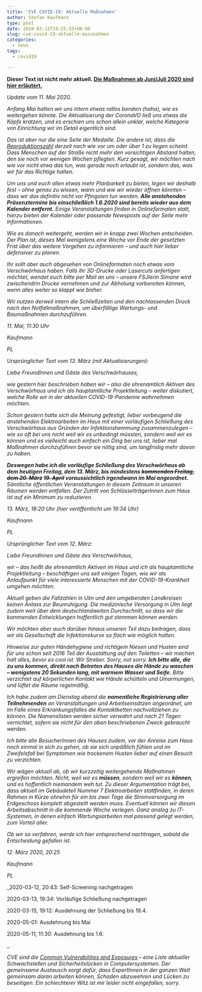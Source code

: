 ```yaml
---
title: 'CVE COVID-19: Aktuelle Maßnahmen'
author: Stefan Kaufmann
type: post
date: 2020-03-12T19:25:53+00:00
slug: cve-covid-19-aktuelle-massnahmen
categories:
  - news
tags:
  - covid19

---
```

**Dieser Text ist nicht mehr aktuell. [Die Maßnahmen ab Juni/Juli 2020 sind hier erläutert.][1]**

_Update vom 11. Mai 2020._

_Anfang Mai hatten wir uns intern etwas ratlos beraten (haha), wie es weitergehen könnte. Die Aktualisierung der CoronaVO ließ uns etwas die Köpfe kratzen, und es erschien uns schon allein unklar, welche Kategorie von Einrichtung wir im Detail eigentlich sind._

_Das ist aber nur die eine Seite der Medaille. Die andere ist, dass die [Reproduktionszahl][2] derzeit nach wie vor um oder über 1 zu liegen scheint. Dass Menschen auf der Straße nicht mehr den vorsichtigen Abstand halten, den sie noch vor wenigen Wochen pflegten. Kurz gesagt, wir möchten nach wie vor nicht etwa das tun, was gerade noch erlaubt ist, sondern das, was wir für das Richtige halten._

_Um uns und euch allen etwas mehr Planbarkeit zu bieten, legen wir deshalb fest – ohne genau zu wissen, wann und wie wir wieder öffnen könnten – dass wir das definitiv nicht vor Pfingsten tun werden. **Alle anstehenden Präsenztermine bis einschließlich 1.6.2020 sind bereits wieder aus dem Kalender entfernt.** Einige Veranstaltungen finden in Onlineformaten statt, hierzu bieten der Kalender oder passende Newsposts auf der Seite mehr Informationen._

_Wie es danach weitergeht, werden wir in knapp zwei Wochen entscheiden. Der Plan ist, dieses Mal wenigstens eine Woche vor Ende der gesetzten Frist über das weitere Vorgehen zu informieren – und auch hier lieber defensiver zu planen._

_Ihr sollt aber auch abgesehen von Onlineformaten noch etwas vom Verschwörhaus haben. Falls ihr 3D-Drucke oder Lasercuts anfertigen möchtet, wendet euch bitte per Mail an uns – unsere FSJlerin Simone wird zwischendrin Drucke vornehmen und zur Abholung vorbereiten können, wenn alles weiter so klappt wie bisher._

_Wir nutzen derweil intern die Schließzeiten und den nachlassenden Druck nach den Notfallmaßnahmen, um überfällige Wartungs- und Baumaßnahmen durchzuführen._

_11. Mai, 11:30 Uhr_

_Kaufmann_

_PL_

_Ursprünglicher Text vom 13. März (mit Aktualisierungen):_

_Liebe FreundInnen und Gäste des Verschwörhauses,_

_wie gestern hier beschrieben haben wir – also die ehrenamtlich Aktiven des Verschwörhaus und ich als hauptamtliche Projektleitung – weiter diskutiert, welche Rolle wir in der aktuellen COVID-19-Pandemie wahrnehmen möchten._

_Schon gestern hatte sich die Meinung gefestigt, lieber vorbeugend die anstehenden Elektroarbeiten im Haus mit einer vorläufigen Schließung des Verschwörhaus aus Gründen der Infektionshemmung zusammenzulegen – wie so oft bei uns nicht weil wir es unbedingt müssten, sondern weil wir es können und es vielleicht auch einfach ein Ding bei uns ist, lieber mal Maßnahmen durchzuführen bevor sie nötig sind, um langfristig mehr davon zu haben._

_**Deswegen habe ich die vorläufige Schließung des Verschwörhaus ab dem heutigen Freitag, dem 13. März, bis mindestens <del>kommenden Freitag, dem 20. März</del> <del>19. April</del> voraussichtlich irgendwann im Mai angeordnet.** Sämtliche öffentlichen Veranstaltungen in diesem Zeitraum in unseren Räumen werden entfallen. Der Zutritt von SchlüsselträgerInnen zum Haus ist auf ein Minimum zu reduzieren._

_13. März, 18:20 Uhr (hier veröffentlicht um 19:34 Uhr)_

_Kaufmann_

_PL_

_Ursprünglicher Text vom 12. März:_

_Liebe FreundInnen und Gäste des Verschwörhaus,_

_wir – das heißt die ehrenamtlich Aktiven im Haus und ich als hauptamtliche Projektleitung – beschäftigen uns seit einigen Tagen, wie wir als Anlaufpunkt für viele interessierte Menschen mit der COVID-19-Krankheit umgehen möchten._

_Aktuell geben die Fallzahlen in Ulm und den umgebenden Landkreisen keinen Anlass zur Beunruhigung. Die medizinische Versorgung in Ulm liegt zudem weit über dem deutschlandweiten Durchschnitt, so dass wir die kommenden Entwicklungen hoffentlich gut stemmen können werden._

_Wir möchten aber auch darüber hinaus unseren Teil dazu beitragen, dass wir als Gesellschaft die Infektionskurve so flach wie möglich halten._

_Hinweise zur guten Händehygiene und richtigem Niesen und Husten sind für uns schon seit 2016 Teil der Ausstattung auf den Toiletten – wir machen halt alles, bevor es cool ist. Wir Streber. Sorry, not sorry. **Ich bitte alle, die zu uns kommen, direkt nach Betreten des Hauses die Hände zu waschen – wenigstens 20 Sekunden lang, mit warmem Wasser und Seife.** Bitte verzichtet auf körperlichen Kontakt wie Hände schütteln und Umarmungen, und lüftet die Räume regelmäßig._

_Ich habe zudem am Dienstag abend die **namentliche Registrierung aller Teilnehmenden** an Veranstaltungen und Arbeitseinsätzen angeordnet, um im Falle eines Erkrankungsfalles die Kontaktketten nachvollziehen zu können. Die Namenslisten werden sicher verwahrt und nach 21 Tagen vernichtet, sofern sie nicht für den oben beschriebenen Zweck gebraucht werden._

_Ich bitte alle BesucherInnen des Hauses zudem, vor der Anreise zum Haus noch einmal in sich zu gehen, ob sie sich unpäßlich fühlen und im Zweifelsfall bei Symptomen wie trockenem Husten lieber auf einen Besuch zu verzichten._

_Wir wägen aktuell ab, ob wir kurzzeitig weitergehende Maßnahmen ergreifen möchten. Nicht, weil wir es **müssen**, sondern weil wir es **können**, und es hoffentlich niemandem weh tut. Zu dieser Argumentation trägt bei, dass aktuell im Gebäudeteil Nummer 7 Elektroarbeiten stattfinden, in deren Rahmen in Kürze ohnehin für ein bis zwei Tage die Stromversorgung im Erdgeschoss komplett abgestellt werden muss. Eventuell können wir diesen Arbeitsabschnitt in die kommende Woche verlegen. Ganz analog zu IT-Systemen, in denen einfach Wartungsarbeiten mal passend gelegt werden, zum Vorteil aller._

_Ob wir so verfahren, werde ich hier entsprechend nachtragen, sobald die Entscheidung gefallen ist._

_12. März 2020, 20:25_

_Kaufmann_

_PL_

_2020-03-12, 20:43: Self-Screening nachgetragen

2020-03-13, 19:34: Vorläufige Schließung nachgetragen

2020-03-15, 19:12: Ausdehnung der Schließung bis 19.4.

2020-05-01: Ausdehnung bis Mai

2020-05-11, 11:30: Ausdehnung bis 1.6.

_

_CVE sind die [Common Vulnerabilities and Exposures][3] – eine Liste aktueller Schwachstellen und Sicherheitslücken in Computersystemen. Der gemeinsame Austausch sorgt dafür, dass ExpertInnen in der ganzen Welt gemeinsam daran arbeiten können, Schaden abzuwehren und Lücken zu beseitigen. Ein schlechterer Witz ist mir leider nicht eingefallen, sorry._

 [1]: /covid-19-massnahmenplan-ab-juli-2020/
 [2]: https://de.wikipedia.org/wiki/Epidemiologie#Reproduktionszahl
 [3]: https://en.wikipedia.org/wiki/Common_Vulnerabilities_and_Exposures
